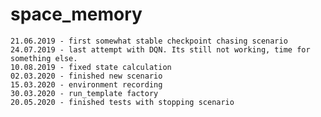 # space_memory
    21.06.2019 - first somewhat stable checkpoint chasing scenario 
    24.07.2019 - last attempt with DQN. Its still not working, time for something else.
    10.08.2019 - fixed state calculation
    02.03.2020 - finished new scenario
    15.03.2020 - environment recording
    30.03.2020 - run_template factory
    20.05.2020 - finished tests with stopping scenario